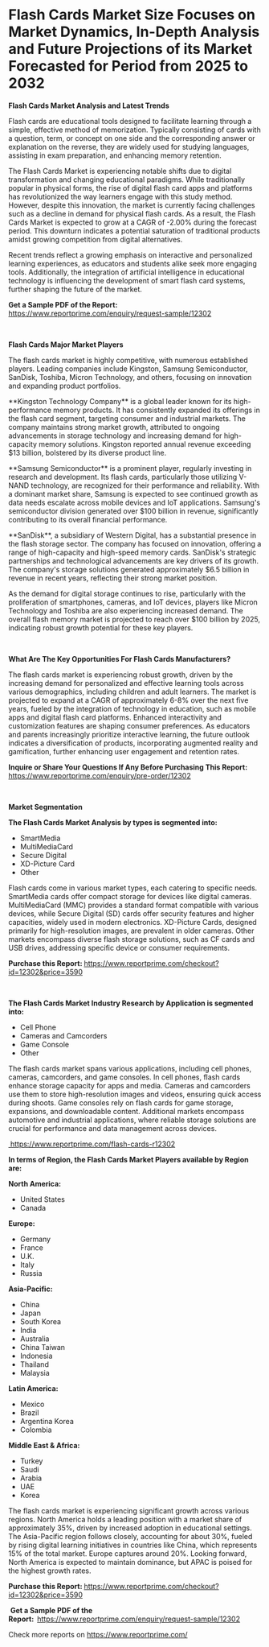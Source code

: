 <p><h1>Flash Cards Market Size Focuses on Market Dynamics, In-Depth Analysis and Future Projections of its Market Forecasted for Period from 2025 to 2032</h1></p><p><strong>Flash Cards Market Analysis and Latest Trends</strong></p>
<p><p>Flash cards are educational tools designed to facilitate learning through a simple, effective method of memorization. Typically consisting of cards with a question, term, or concept on one side and the corresponding answer or explanation on the reverse, they are widely used for studying languages, assisting in exam preparation, and enhancing memory retention.</p><p>The Flash Cards Market is experiencing notable shifts due to digital transformation and changing educational paradigms. While traditionally popular in physical forms, the rise of digital flash card apps and platforms has revolutionized the way learners engage with this study method. However, despite this innovation, the market is currently facing challenges such as a decline in demand for physical flash cards. As a result, the Flash Cards Market is expected to grow at a CAGR of -2.00% during the forecast period. This downturn indicates a potential saturation of traditional products amidst growing competition from digital alternatives.</p><p>Recent trends reflect a growing emphasis on interactive and personalized learning experiences, as educators and students alike seek more engaging tools. Additionally, the integration of artificial intelligence in educational technology is influencing the development of smart flash card systems, further shaping the future of the market.</p></p>
<p><strong>Get a Sample PDF of the Report:&nbsp;</strong> <a href="https://www.reportprime.com/enquiry/request-sample/12302?utm_campaign=2883&utm_medium=2&utm_source=Github&utm_content=ia&utm_term=18032025&utm_id=flash-cards">https://www.reportprime.com/enquiry/request-sample/12302</a></p>
<p>&nbsp;</p>
<p><strong>Flash Cards Major Market Players</strong></p>
<p><p>The flash cards market is highly competitive, with numerous established players. Leading companies include Kingston, Samsung Semiconductor, SanDisk, Toshiba, Micron Technology, and others, focusing on innovation and expanding product portfolios.</p><p>**Kingston Technology Company** is a global leader known for its high-performance memory products. It has consistently expanded its offerings in the flash card segment, targeting consumer and industrial markets. The company maintains strong market growth, attributed to ongoing advancements in storage technology and increasing demand for high-capacity memory solutions. Kingston reported annual revenue exceeding $13 billion, bolstered by its diverse product line.</p><p>**Samsung Semiconductor** is a prominent player, regularly investing in research and development. Its flash cards, particularly those utilizing V-NAND technology, are recognized for their performance and reliability. With a dominant market share, Samsung is expected to see continued growth as data needs escalate across mobile devices and IoT applications. Samsung's semiconductor division generated over $100 billion in revenue, significantly contributing to its overall financial performance.</p><p>**SanDisk**, a subsidiary of Western Digital, has a substantial presence in the flash storage sector. The company has focused on innovation, offering a range of high-capacity and high-speed memory cards. SanDisk's strategic partnerships and technological advancements are key drivers of its growth. The company's storage solutions generated approximately $6.5 billion in revenue in recent years, reflecting their strong market position.</p><p>As the demand for digital storage continues to rise, particularly with the proliferation of smartphones, cameras, and IoT devices, players like Micron Technology and Toshiba are also experiencing increased demand. The overall flash memory market is projected to reach over $100 billion by 2025, indicating robust growth potential for these key players.</p></p>
<p>&nbsp;</p>
<p><strong>What Are The Key Opportunities For Flash Cards Manufacturers?</strong></p>
<p><p>The flash cards market is experiencing robust growth, driven by the increasing demand for personalized and effective learning tools across various demographics, including children and adult learners. The market is projected to expand at a CAGR of approximately 6-8% over the next five years, fueled by the integration of technology in education, such as mobile apps and digital flash card platforms. Enhanced interactivity and customization features are shaping consumer preferences. As educators and parents increasingly prioritize interactive learning, the future outlook indicates a diversification of products, incorporating augmented reality and gamification, further enhancing user engagement and retention rates.</p></p>
<p><strong>Inquire or Share Your Questions If Any Before Purchasing This Report:</strong> <a href="https://www.reportprime.com/enquiry/pre-order/12302?utm_campaign=2883&utm_medium=2&utm_source=Github&utm_content=ia&utm_term=18032025&utm_id=flash-cards">https://www.reportprime.com/enquiry/pre-order/12302</a></p>
<p>&nbsp;</p>
<p><strong>Market Segmentation</strong></p>
<p><strong>The Flash Cards Market Analysis by types is segmented into:</strong></p>
<p><ul><li>SmartMedia</li><li>MultiMediaCard</li><li>Secure Digital</li><li>XD-Picture Card</li><li>Other</li></ul></p>
<p><p>Flash cards come in various market types, each catering to specific needs. SmartMedia cards offer compact storage for devices like digital cameras. MultiMediaCard (MMC) provides a standard format compatible with various devices, while Secure Digital (SD) cards offer security features and higher capacities, widely used in modern electronics. XD-Picture Cards, designed primarily for high-resolution images, are prevalent in older cameras. Other markets encompass diverse flash storage solutions, such as CF cards and USB drives, addressing specific device or consumer requirements.</p></p>
<p><strong>Purchase this Report:&nbsp;</strong><a href="https://www.reportprime.com/checkout?id=12302&price=3590&utm_campaign=2883&utm_medium=2&utm_source=Github&utm_content=ia&utm_term=18032025&utm_id=flash-cards">https://www.reportprime.com/checkout?id=12302&price=3590</a></p>
<p>&nbsp;</p>
<p><strong>The Flash Cards Market Industry Research by Application is segmented into:</strong></p>
<p><ul><li>Cell Phone</li><li>Cameras and Camcorders</li><li>Game Console</li><li>Other</li></ul></p>
<p><p>The flash cards market spans various applications, including cell phones, cameras, camcorders, and game consoles. In cell phones, flash cards enhance storage capacity for apps and media. Cameras and camcorders use them to store high-resolution images and videos, ensuring quick access during shoots. Game consoles rely on flash cards for game storage, expansions, and downloadable content. Additional markets encompass automotive and industrial applications, where reliable storage solutions are crucial for performance and data management across devices.</p></p>
<p><a href="https://www.reportprime.com/flash-cards-r12302?utm_campaign=2883&utm_medium=2&utm_source=Github&utm_content=ia&utm_term=18032025&utm_id=flash-cards">&nbsp;https://www.reportprime.com/flash-cards-r12302</a></p>
<p><strong>In terms of Region, the Flash Cards Market Players available by Region are:</strong></p>
<p>
    <p> <strong> North America: </strong>
        <ul>
            <li>United States</li>
            <li>Canada</li>
        </ul>
        </p> 
    <p> <strong> Europe: </strong>
        <ul>
            <li>Germany</li>
            <li>France</li>
            <li>U.K.</li>
            <li>Italy</li>
            <li>Russia</li>
        </ul>
        </p> 
    <p> <strong> Asia-Pacific: </strong>
        <ul>
            <li>China</li>
            <li>Japan</li>
            <li>South Korea</li>
            <li>India</li>
            <li>Australia</li>
            <li>China Taiwan</li>
            <li>Indonesia</li>
            <li>Thailand</li>
            <li>Malaysia</li>
        </ul>
        </p> 
    <p> <strong> Latin America: </strong>
        <ul>
            <li>Mexico</li>
            <li>Brazil</li>
            <li>Argentina Korea</li>
            <li>Colombia</li>
        </ul>
        </p> 
    <p> <strong> Middle East & Africa: </strong>
        <ul>
            <li>Turkey</li>
            <li>Saudi</li>
            <li>Arabia</li>
            <li>UAE</li>
            <li>Korea</li>
        </ul>
    </p>
    </p>
<p><p>The flash cards market is experiencing significant growth across various regions. North America holds a leading position with a market share of approximately 35%, driven by increased adoption in educational settings. The Asia-Pacific region follows closely, accounting for about 30%, fueled by rising digital learning initiatives in countries like China, which represents 15% of the total market. Europe captures around 20%. Looking forward, North America is expected to maintain dominance, but APAC is poised for the highest growth rates.</p></p>
<p><strong>Purchase this Report: </strong><a href="https://www.reportprime.com/checkout?id=12302&price=3590&utm_campaign=2883&utm_medium=2&utm_source=Github&utm_content=ia&utm_term=18032025&utm_id=flash-cards">https://www.reportprime.com/checkout?id=12302&price=3590</a></p>
<p>&nbsp;<strong>Get a Sample PDF of the Report:&nbsp;&nbsp;</strong><a href="https://www.reportprime.com/enquiry/request-sample/12302?utm_campaign=2883&utm_medium=2&utm_source=Github&utm_content=ia&utm_term=18032025&utm_id=flash-cards">https://www.reportprime.com/enquiry/request-sample/12302</a></p>
<p><strong></strong></p>
<p>Check more reports on <a href="https://www.reportprime.com/?utm_campaign=2883&utm_medium=2&utm_source=Github&utm_content=ia&utm_term=18032025&utm_id=flash-cards">https://www.reportprime.com/</a></p>